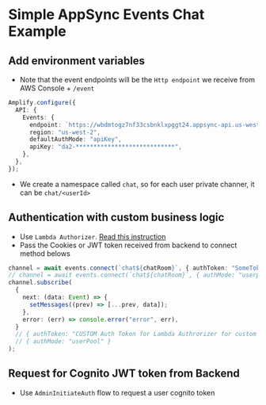 # Simple AppSync Events Chat Example

## Add environment variables

- Note that the event endpoints will be the `Http endpoint` we receive from AWS Console + `/event`

```ts
Amplify.configure({
  API: {
    Events: {
      endpoint: `https://wbdmtogz7nf33csbnklxpggt24.appsync-api.us-west-2.amazonaws.com/event`,
      region: "us-west-2",
      defaultAuthMode: "apiKey",
      apiKey: "da2-****************************",
    },
  },
});
```

- We create a namespace called `chat`, so for each user private channer, it can be `chat/<userId>`

## Authentication with custom business logic

- Use `Lambda Authorizer`. [Read this instruction](https://aws.amazon.com/blogs/mobile/appsync-lambda-auth/)
- Pass the Cookies or JWT token received from backend to connect method belows

```ts
channel = await events.connect(`chat${chatRoom}`, { authToken: "SomeToken" });
// channel = await events.connect(`chat${chatRoom}`, { authMode: "userpool" });
channel.subscribe(
  {
    next: (data: Event) => {
      setMessages((prev) => [...prev, data]);
    },
    error: (err) => console.error("error", err),
  }
  // { authToken: "CUSTOM Auth Token for Lambda Authrorizer for custom business logic" },
  // { authMode: "userPool" }
);
```

## Request for Cognito JWT token from Backend

- Use `AdminInitiateAuth` flow to request a user cognito token
